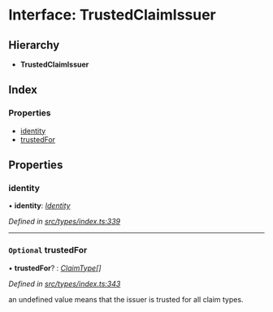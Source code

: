 # Interface: TrustedClaimIssuer

## Hierarchy

* **TrustedClaimIssuer**

## Index

### Properties

* [identity](trustedclaimissuer.md#identity)
* [trustedFor](trustedclaimissuer.md#optional-trustedfor)

## Properties

###  identity

• **identity**: *[Identity](../classes/identity.md)*

*Defined in [src/types/index.ts:339](https://github.com/PolymathNetwork/polymesh-sdk/blob/da0f7fd7/src/types/index.ts#L339)*

___

### `Optional` trustedFor

• **trustedFor**? : *[ClaimType](../enums/claimtype.md)[]*

*Defined in [src/types/index.ts:343](https://github.com/PolymathNetwork/polymesh-sdk/blob/da0f7fd7/src/types/index.ts#L343)*

an undefined value means that the issuer is trusted for all claim types.
